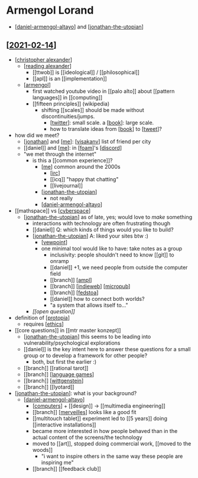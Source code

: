 # Armengol Lorand
- [[daniel-armengol-altayo]] and [[jonathan-the-utopian]]

## [[2021-02-14]]
- [[christopher alexander]]
  - [[reading alexander]]
    - [[ttwob]] is [[ideological]] / [[philosophical]]
    - [[apl]] is an [[implementation]]
  - [[armengol]]
    - first watched youtube video in [[palo alto]] about [[pattern languages]] in [[computing]]
    - [[fifteen principles]] (wikipedia)
      - shifting [[scales]] should be made without discontinuities/jumps.
        - [[twitter]]: small scale. a [[book]]: large scale. 
        - how to translate ideas from [[book]] to [[tweet]]?
- how did we meet?
  - [[jonathan]] and [[me]]: [[visakanv]] list of friend per city
  - [[daniel]] and [[me]]: in [[foam]]'s [[discord]]
  - "we met through the internet"
    - is this a [[common experience]]?
      - [[me]] common around the 2000s
        - [[irc]]
        - [[icq]] "happy that chatting"
        - [[livejournal]]
      - [[jonathan-the-utopian]]
        - not really
      - [[daniel-armengol-altayo]]  
- [[mathspace]] vs [[cyberspace]]
  - [[jonathan-the-utopian]] as of late, yes; would love to *make* something
    - interactions with technology are often frustrating though
    - [[daniel]] Q: which kinds of things would you like to build?
    - [[jonathan-the-utopian]] A: liked your sites btw :)
      - [[vewpoint]]
      - one minimal tool would like to have: take notes as a group
        - inclusivity: people shouldn't need to know [[git]] to onramp
        - [[daniel]] +1, we need people from outside the computer field
        - [[branch]] [[ampl]]
        - [[branch]] [[indieweb]] [[micropub]]
        - [[branch]] [[fedstoa]]
        - [[daniel]] how to connect both worlds?
        - "a system that allows itself to..."
    - *[[open question]]*
- definition of [[protopia]]
  - requires [[ethics]]      
- [[core questions]] in [[mtr master konzept]]
  - [[jonathan-the-utopian]] this seems to be leading into vulnerability/psychological explorations
  - [[daniel]] is the key intent here to answer these questions for a small group or to develop a framework for other people?
    - both, but first the earlier :)
  - [[branch]] [[rational tarot]]
  - [[branch]] [[language games]]
  - [[branch]] [[wittgenstein]]
  - [[branch]] [[lyotard]]
- [[jonathan-the-utopian]]: what is your background?
  - [[daniel-armengol-altayo]] 
    - [[computers]] + [[design]] -> [[multimedia engineering]]
    - [[branch]] [[merveilles]] looks like a good fit
    - [[multitouch tablet]] experiment led to [[5 years]] doing [[interactive installations]]
    - became more interested in how people behaved than in the actual content of the screens/the technology 
    - moved to [[art]], stopped doing commercial work, [[moved to the woods]]
      - "i want to inspire others in the same way these people are inspiring me"
    - [[branch]] [[feedback club]]


[//begin]: # "Autogenerated link references for markdown compatibility"
[daniel-armengol-altayo]: daniel-armengol-altayo "Daniel Armengol Altayo"
[jonathan-the-utopian]: jonathan-the-utopian "Jonathan the Utopian"
[2021-02-14]: journal/2021-02-14 "2021-02-14"
[christopher alexander]: christopher-alexander "Christopher Alexander"
[reading alexander]: reading-alexander "Reading Alexander"
[armengol]: armengol "Armengol"
[twitter]: twitter "Twitter"
[book]: book "Book"
[tweet]: tweet "Tweet"
[jonathan]: jonathan "Jonathan"
[me]: me "Me"
[visakanv]: visakanv "Visakanv"
[foam]: foam "Foam"
[discord]: discord "Discord"
[irc]: irc "Irc"
[cyberspace]: cyberspace "Cyberspace"
[vewpoint]: vewpoint "Vewpoint"
[ampl]: ampl "Ampl"
[indieweb]: indieweb "Indieweb"
[micropub]: micropub "Micropub"
[fedstoa]: fedstoa "Fedstoa"
[protopia]: protopia "Protopia"
[ethics]: ethics "Ethics"
[language games]: language-games "Language Games"
[wittgenstein]: wittgenstein "Wittgenstein"
[computers]: computers "Computers"
[merveilles]: merveilles "Merveilles"
[//end]: # "Autogenerated link references"